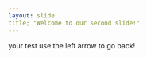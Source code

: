 ```yaml
---
layout: slide
title; "Welcome to our second slide!"
---
```

your test
use the left arrow to go back!
